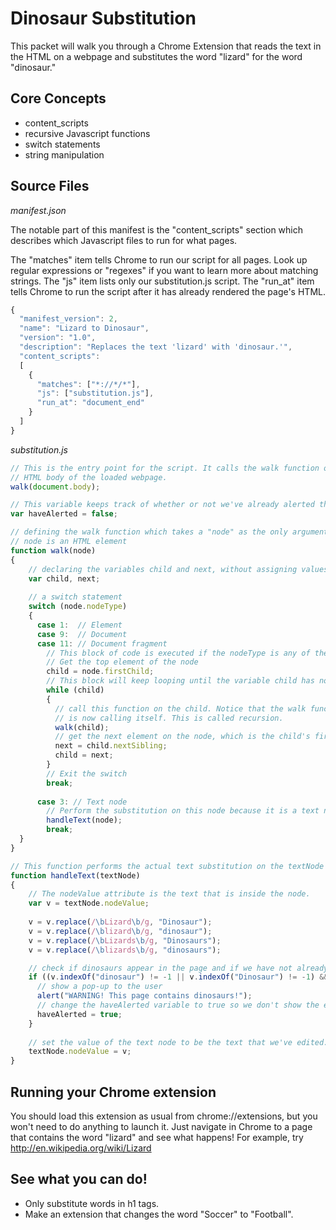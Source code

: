 # Dinosaur Substitution

This packet will walk you through a Chrome Extension that reads the text in the HTML on a webpage and substitutes the word "lizard" for the word "dinosaur."

## Core Concepts

  * content_scripts
  * recursive Javascript functions
  * switch statements
  * string manipulation

## Source Files

*manifest.json*

The notable part of this manifest is the "content_scripts" section which describes which Javascript files to run for what pages.

The "matches" item tells Chrome to run our script for all pages. Look up regular expressions or "regexes" if you want to learn more about matching strings.
The "js" item lists only our substitution.js script.
The "run_at" item tells Chrome to run the script after it has already rendered the page's HTML.

```javascript
{
  "manifest_version": 2,
  "name": "Lizard to Dinosaur",
  "version": "1.0",
  "description": "Replaces the text 'lizard' with 'dinosaur.'",
  "content_scripts": 
  [
    {
      "matches": ["*://*/*"],
      "js": ["substitution.js"],
      "run_at": "document_end"
    }
  ]
}
```

*substitution.js*

```javascript
// This is the entry point for the script. It calls the walk function on the
// HTML body of the loaded webpage.
walk(document.body);

// This variable keeps track of whether or not we've already alerted the user.
var haveAlerted = false;

// defining the walk function which takes a "node" as the only argument.
// node is an HTML element
function walk(node) 
{
    // declaring the variables child and next, without assigning values to them.
    var child, next;
    
    // a switch statement
    switch (node.nodeType)
    {
      case 1:  // Element
      case 9:  // Document
      case 11: // Document fragment
        // This block of code is executed if the nodeType is any of the three above
        // Get the top element of the node
        child = node.firstChild;
        // This block will keep looping until the variable child has no value (is null)
        while (child)
        {
          // call this function on the child. Notice that the walk function
          // is now calling itself. This is called recursion.
          walk(child);
          // get the next element on the node, which is the child's first sibling
          next = child.nextSibling;
          child = next;
        }
        // Exit the switch
        break;
	    
      case 3: // Text node
        // Perform the substitution on this node because it is a text node.
        handleText(node);
        break;
  }
}

// This function performs the actual text substitution on the textNode argument
function handleText(textNode) 
{
    // The nodeValue attribute is the text that is inside the node.
    var v = textNode.nodeValue;
    
    v = v.replace(/\bLizard\b/g, "Dinosaur");
    v = v.replace(/\blizard\b/g, "dinosaur");
    v = v.replace(/\bLizards\b/g, "Dinosaurs");
    v = v.replace(/\blizards\b/g, "dinosaurs");

    // check if dinosaurs appear in the page and if we have not already alerted the user
    if ((v.indexOf("dinosaur") != -1 || v.indexOf("Dinosaur") != -1) && !haveAlerted) {
      // show a pop-up to the user
      alert("WARNING! This page contains dinosaurs!");
      // change the haveAlerted variable to true so we don't show the error again
      haveAlerted = true;
    }
    
    // set the value of the text node to be the text that we've edited.
    textNode.nodeValue = v;
}
```

## Running your Chrome extension

You should load this extension as usual from chrome://extensions, but you won't need to do anything to launch it. Just navigate in Chrome to a page that contains the word "lizard" and see what happens! For example, try http://en.wikipedia.org/wiki/Lizard

## See what you can do!

  - Only substitute words in h1 tags.
  - Make an extension that changes the word "Soccer" to "Football".
